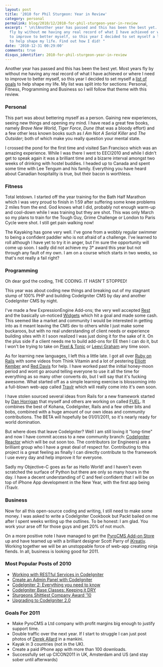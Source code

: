 ```yaml
---
layout: post
title: '2010 for Phil Sturgeon: Year in Review'
category: personal
permalink: blog/2010/12/2010-for-phil-sturgeon-year-in-review
excerpt: " \n\tAnother year has passed and this has been the best yet. Most years
  fly by without me having any real record of what I have achieved or where I need
  to improve to better myself, so this year I decided to set myself a list of goals
  to help shape my life. Find out how I did! "
date: '2010-12-31 00:29:00'
comments: true
disqus_identifier: 2010-for-phil-sturgeon-year-in-review
---
```


Another year has passed and this has been the best yet. Most years fly by without me having any real record of what I have achieved or where I need to improve to better myself, so this year I decided to set myself a [list of goals](/goals/2010) to help shape my life. My list was split into for sections: Personal, Fitness, Programming and Business so I will follow that theme with this review.

### Personal

This part was about bettering myself as a person. Gaining new experiences, seeing new things and opening my mind. I have read a great few books, namely _Brave New World_, _Tiger Force_, _Dune_ (that was a bloody effort) and a few other less known books such as _I Am Not A Serial Killer_ and _The Outsider_; both of which make you really question your mental state.

I crossed the pond for the first time and visited San Francisco which was an amazing experience. While I was there I went to EECI2010 and while I didn't get to speak again it was a brilliant time and a bizarre interval amongst two weeks of drinking with hostel buddies. I headed up to Canada and spent some time with Lee Tengum and his family. Everything you have heard about Canadian hospitality is true, but their bacon is worthless.

### Fitness

Total letdown. I started off the year training for the Bath Half Marathon which I was very proud to finish in 1:59 after suffering some knee problems 2 miles from the end. God knows what I did, probably not enough warm-up and cool-down while I was training but they are shot. This was only March so my plans to train for the Tough Guy, Grime Challenge or London to Paris Cycle were shot. I still get pain walking now!

The Kayaking has gone very well. I've gone from a wobbly regular swimmer to being a confident paddler who is not afraid of a challenge. I've learned to roll although I have yet to try it in anger, but I'm sure the opportunity will come up soon. I sadly did not achieve my 3\* award this year but not through any fault of my own. I am on a course which starts in two weeks, so that's not really a fail right?

### Programming

Oh dear god the coding, THE CODING. IT HASN'T STOPPED!

This year was about coding new things and breaking out of my stagnant slump of 100% PHP and building CodeIgniter CMS by day and another CodeIgniter CMS by night.

I've made a few ExpressionEngine Add-ons; the very well accepted [Rest](http://devot-ee.com/add-ons/rest) and the basically un-noticed [Widgets](http://codecanyon.net/item/widgets/127932?ref=pjsturgeon) which hit a goal and made some cash. This seemed like a market and community I would be interested in getting into as it meant leaving the CMS dev to others while I just make some buckaroos, but with no real understanding of client needs or experience building sites with it I soon realized I was just doing it for the sake of it. On the plus side if a client needs me to build add-ons for EE then I can do it, but I won't be trying to take on [Pixel & Tonic](http://pixelandtonic.com/) or [Leevi Graham](http://leevigraham.com/cms-customisation/expressionengine/) any time soon.

As for learning new languages, I left this a little late. I got all over [Ruby on Rails](http://rubyonrails.org/) with some videos from Think Vitamin and a lot of pestering [Elliott Kember](http://twitter.com/elliottkember) and [Red Davis](http://twitter.com/reddavis) for help. I have worked past the initial honey-moon period and wont go around telling everyone to use it all the time for everything as so many other converts do, but I will say that it's fucking awesome. What started off as a simple learning exercise is blossoming into a full-blown web-app called [Travlr](http://travlrapp.com/) which will really come into it's own soon.

I have stolen sourced several ideas from Rails for a new framework started by [Dan Horrigan](http://dhorrigan.com/) that myself and others are working on called [FUEL](http://fuelphp.com/). It combines the best of Kohana, CodeIgniter, Rails and a few other bits and bobs, combined with a huge amount of our own ideas and community contributions. The BETA will hopefully be 01/01/2011, so it's nearly ready for world domination.

But where does that leave CodeIgniter? Well I am still loving it "long-time" and now I have commit access to a new community branch: [CodeIgniter Reactor](/blog/2010/12/ellislab-react-with-codeigniter-reactor) which will be out soon too. The contributors (or Engineers) are a brilliant group who I have a great deal of respect for. Contributing to this project is a great feeling as finally I can directly contribute to the framework I use every day and help improve it for everyone.

Sadly my Objective-C goes as far as Hello World! and I haven't even scratched the surface of Python but there are only so many hours in the day. I have a decent understanding of C and feel confident that I will be on top of iPhone App development in the New Year, with the first app being iTravlr.

### Business

Now for all this open-source coding and writing, I still need to make some money. I was asked to write a CodeIgniter Cookbook but Packt bailed on me after I spent weeks writing up the outlines. To be honest: I am glad. You work your arse off for those guys and get 20% of not much.

On a more positive note I have managed to get the [PyroCMS Add-on Store](http://pyrocms.com/store) up and have teamed up with a brilliant designer Scott Parry of [iKreativ](http://www.ikreativ.com/about). Working together we will be an unstoppable force of web-app creating ninja fiends. In all, business is looking good for 2011.

### Most Popular Posts of 2010

- [Working with RESTful Services in CodeIgniter](http://net.tutsplus.com/tutorials/php/working-with-restful-services-in-codeigniter-2/)
- [Create an Admin Panel with CodeIgniter](/blog/2009/07/Create-an-Admin-panel-with-CodeIgniter)
- [CodeIgniter 2: Everything you need to know](/blog/2010/03/codeigniter-2)
- [CodeIgniter Base Classes: Keeping it DRY](/blog/2010/02/CodeIgniter-Base-Classes-Keeping-it-DRY)
- [Sturgeons Shittiest Company Award '10](/blog/2010/09/company-shit-list)
- [Upgrading to CodeIgniter 2.0](/blog/2010/05/upgrading-to-codeigniter-2.0)

### Goals For 2011

- Make PyroCMS a Ltd company with profit margins big enough to justify support time.
- Double traffic over the next year. If I start to struggle I can just post photos of [Derek Allard](http://derekallard.com/) in a mankini.
- Kayak in 3 countries (not in the UK).
- Create a paid iPhone app with more than 100 downloads.
- Successfully set up CICON2011 in UK, Amsterdam and US (and stay sober until afterwards)
